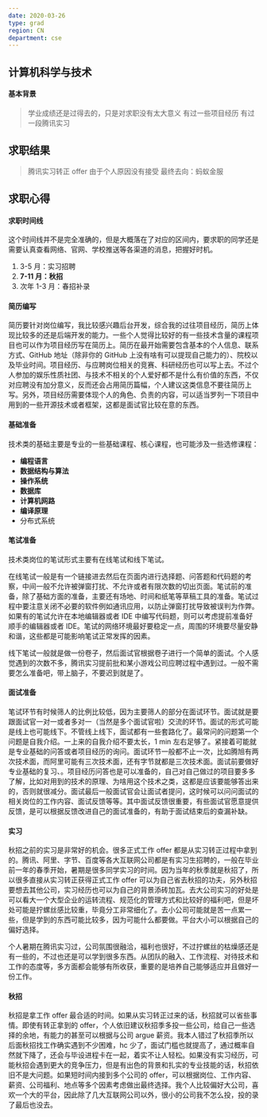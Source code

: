 ```yaml
---
date: 2020-03-26
type: grad
region: CN
department: cse
---
```


## 计算机科学与技术

#### 基本背景

> 学业成绩还是过得去的，只是对求职没有太大意义
> 有过一些项目经历
> 有过一段腾讯实习

## 求职结果

> 腾讯实习转正 offer 由于个人原因没有接受
> 最终去向：蚂蚁金服

## 求职心得

#### 求职时间线

这个时间线并不是完全准确的，但是大概落在了对应的区间内，要求职的同学还是需要认真查看网络、官网、学校推送等各渠道的消息，把握好时机。

1. 3-5 月：实习招聘
2. **7-11 月：秋招**
3. 次年 1-3 月：春招补录

#### 简历编写

简历要针对岗位编写，我比较感兴趣后台开发，综合我的过往项目经历，简历上体现比较多的还是后端开发的能力。一些个人觉得比较好的有一些技术含量的课程项目也可以作为项目经历写在简历上。简历在最开始需要包含基本的个人信息、联系方式、GitHub 地址（除非你的 GitHub 上没有啥有可以提现自己能力的）、院校以及毕业时间。项目经历、与应聘岗位相关的竞赛、科研经历也可以写上去。不过个人参加的娱乐性质社团、与技术不相关的个人爱好都不是什么有价值的东西，不仅对应聘没有加分意义，反而还会占用简历篇幅，个人建议这类信息不要往简历上写。另外，项目经历需要体现个人的角色、负责的内容，可以适当罗列一下项目中用到的一些开源技术或者框架，这都是面试官比较在意的东西。

#### 基础准备

技术类的基础主要是专业的一些基础课程、核心课程，也可能涉及一些选修课程：

- **编程语言**
- **数据结构与算法**
- **操作系统**
- **数据库**
- **计算机网路**
- **编译原理**
- 分布式系统

#### 笔试准备

技术类岗位的笔试形式主要有在线笔试和线下笔试。

在线笔试一般是有一个链接进去然后在页面内进行选择题、问答题和代码题的考察，中间一般不允许被弹窗打扰、不允许或者有限次数的切出页面。笔试前的准备，除了基础方面的准备，主要还有场地、时间和纸笔等草稿工具的准备。笔试过程中要注意关闭不必要的软件例如通讯应用，以防止弹窗打扰导致被误判为作弊。如果有的笔试允许在本地编辑器或者 IDE 中编写代码题，则可以考虑提前准备好顺手的编辑器或者 IDE。笔试的网络环境最好要稳定一点，周围的环境要尽量安静和谐，这些都是可能影响笔试正常发挥的因素。

线下笔试一般就是做一份卷子，然后面试官根据卷子进行一个简单的面试。个人感觉遇到的次数不多，腾讯实习提前批和某小游戏公司应聘过程中遇到过。一般不需要怎么准备吧，带上脑子，不要迟到就是了。

#### 面试准备

笔试环节有时候筛人的比例比较低，因为主要筛人的部分在面试环节。面试就是要跟面试官一对一或者多对一（当然是多个面试官啦）交流的环节。面试的形式可能是线上也可能线下。不管线上线下，面试都有一些套路化了。最常问的问题第一个问题是自我介绍。一上来的自我介绍不要太长，1 min 左右足够了。紧接着可能就是专业基础的问答或者项目经历的询问。面试环节一般都不止一次，比如腾旭有两次技术面，而阿里可能有三次技术面，还有字节就都是三次技术面。面试前要做好专业基础的复习、。项目经历问答也是可以准备的，自己对自己做过的项目要多多了解，比如对用到的技术的原理、为啥用这个技术之类，这都是应该要能够答出来的，否则就很减分。面试最后一般面试官会让面试者提问，这时候可以问问面试的相关岗位的工作内容、面试反馈等等。其中面试反馈很重要，有些面试官愿意提供反馈，是可以根据反馈改进自己的面试准备的，有助于面试结束后的查漏补缺。

#### 实习

秋招之前的实习是非常好的机会。很多正式工作 offer 都是从实习转正过程中拿到的。腾讯、阿里、字节、百度等各大互联网公司都是有实习生招聘的，一般在毕业前一年的春季开始，暑期是很多同学实习的时间。因为当年的秋季就是秋招了，所以很多直接从实习转正获得正式工作 offer 可以为自己省去秋招的功夫，另外秋招要想去其他公司，实习经历也可以为自己的背景添砖加瓦。去大公司实习的好处是可以看大一个大型企业的运转流程、规范化的管理方式和比较好的福利吧，但是坏处可能是拧螺丝感比较重，毕竟分工非常细化了。去小公司可能就是苦一点累一些，但是学到的东西可能比较多，因为可能什么都要做。平台大小可以根据自己的偏好选择。

个人暑期在腾讯实习过，公司氛围很融洽，福利也很好，不过拧螺丝的枯燥感还是有一些的，不过也还是可以学到很多东西。从团队的融入、工作流程、对待技术和工作的态度等，多方面都会能够有所收获，重要的是培养自己能够适应并且做好一份工作。

#### 秋招

秋招是拿工作 offer 最合适的时间。如果从实习转正过来的话，秋招就可以省些事情。即使有转正拿到的 offer，个人依旧建议秋招季多投一些公司，给自己一些选择的余地，有能力的甚至可以根据与公司 argue 薪资。我本人错过了秋招季所以后面秋招找工作确实遇到不少困难，hc 少了，面试门槛也就提高了，通过概率自然就下降了，还会与毕设进程卡在一起，着实不让人轻松。如果没有实习经历，可能秋招会遇到更大的竞争压力，但是有出色的背景和扎实的专业技能的话，秋招依旧不是大问题。如果短时间内接到多个公司的 offer，可以根据岗位、工作内容、薪资、公司福利、地点等多个因素考虑做出最终选择。我个人比较偏好大公司，喜欢一个大的平台，因此除了几大互联网公司以外，很小的公司我不怎么投，投的录了最后也没去。

